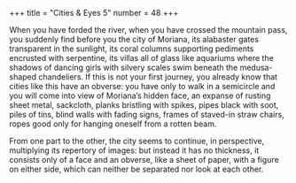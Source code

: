 +++
title = "Cities & Eyes 5"
number = 48
+++

When you have forded the river, when you have crossed the mountain pass, you suddenly find before you the city of Moriana, its alabaster gates transparent in the sunlight, its coral columns supporting pediments encrusted with serpentine, its villas all of glass like aquariums where the shadows of dancing girls with silvery scales swim beneath the medusa-shaped chandeliers. If this is not your first journey, you already know that cities like this have an obverse: you have only to walk in a semicircle and you will come into view of Moriana’s hidden face, an expanse of rusting sheet metal, sackcloth, planks bristling with spikes, pipes black with soot, piles of tins, blind walls with fading signs, frames of staved-in straw chairs, ropes good only for hanging oneself from a rotten beam.

From one part to the other, the city seems to continue, in perspective, multiplying its repertory of images: but instead it has no thickness, it consists only of a face and an obverse, like a sheet of paper, with a figure on either side, which can neither be separated nor look at each other.